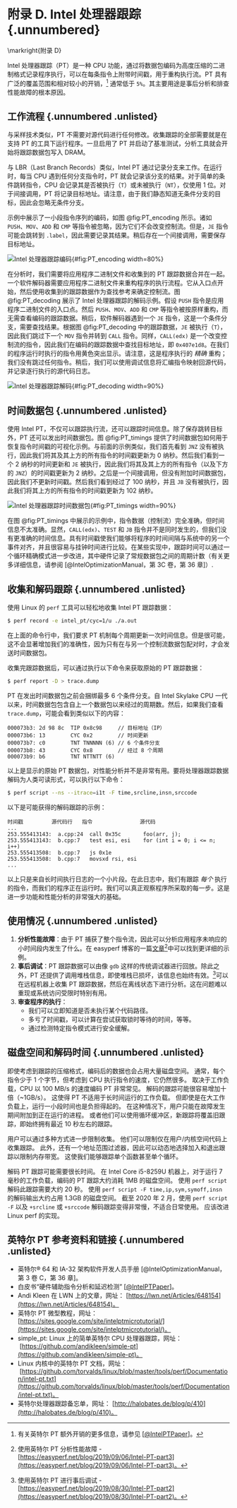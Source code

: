 # 附录 D. Intel 处理器跟踪 {.unnumbered}

\markright{附录 D}

Intel 处理器跟踪（PT）是一种 CPU 功能，通过将数据包编码为高度压缩的二进制格式记录程序执行，可以在每条指令上附带时间戳，用于重构执行流。PT 具有广泛的覆盖范围和相对较小的开销，[^1] 通常低于 `5%`。其主要用途是事后分析和排查性能故障的根本原因。

## 工作流程 {.unnumbered .unlisted}

与采样技术类似，PT 不需要对源代码进行任何修改。收集跟踪的全部需要就是在支持 PT 的工具下运行程序。一旦启用了 PT 并启动了基准测试，分析工具就会开始将跟踪数据包写入 DRAM。

与 LBR（Last Branch Records）类似，Intel PT 通过记录分支来工作。在运行时，每当 CPU 遇到任何分支指令时，PT 就会记录该分支的结果。对于简单的条件跳转指令，CPU 会记录其是否被执行（`T`）或未被执行（`NT`），仅使用 1 位。对于间接调用，PT 将记录目标地址。请注意，由于我们静态知道无条件分支的目标，因此会忽略无条件分支。

示例中展示了一小段指令序列的编码，如图 @fig:PT_encoding 所示。诸如 `PUSH`、`MOV`、`ADD` 和 `CMP` 等指令被忽略，因为它们不会改变控制流。但是，`JE` 指令可能会跳转到 `.label`，因此需要记录其结果。稍后存在一个间接调用，需要保存目标地址。

![Intel 处理器跟踪编码](https://raw.githubusercontent.com/dendibakh/perf-book/main/img/appendix-D/PT_encoding.jpg){#fig:PT_encoding width=80%}

在分析时，我们需要将应用程序二进制文件和收集到的 PT 跟踪数据合并在一起。一个软件解码器需要应用程序二进制文件来重构程序的执行流程。它从入口点开始，然后使用收集到的跟踪数据作为查找参考来确定控制流。图 @fig:PT_decoding 展示了 Intel 处理器跟踪的解码示例。假设 `PUSH` 指令是应用程序二进制文件的入口点。然后 `PUSH`、`MOV`、`ADD` 和 `CMP` 等指令被按原样重构，而无需查看编码的跟踪数据。稍后，软件解码器遇到一个 `JE` 指令，这是一个条件分支，需要查找结果。根据图 @fig:PT_decoding 中的跟踪数据，`JE` 被执行（`T`），因此我们跳过下一个 `MOV` 指令并转到 `CALL` 指令。同样，`CALL(edx)` 是一个改变控制流的指令，因此我们在编码的跟踪数据中查找目标地址，即 `0x407e1d8`。在我们的程序运行时执行的指令用黄色突出显示。请注意，这是程序执行的 *精确* 重构；我们没有跳过任何指令。稍后，我们可以使用调试信息将汇编指令映射回源代码，并记录逐行执行的源代码日志。

![Intel 处理器跟踪解码](https://raw.githubusercontent.com/dendibakh/perf-book/main/img/appendix-D/PT_decoding.jpg){#fig:PT_decoding width=90%}

## 时间数据包 {.unnumbered .unlisted}

使用 Intel PT，不仅可以跟踪执行流，还可以跟踪时间信息。除了保存跳转目标外，PT 还可以发出时间数据包。图 @fig:PT_timings 提供了时间数据包如何用于恢复指令时间戳的可视化示例。与前面的示例类似，我们首先看到 `JNZ` 没有被执行，因此我们将其及其上方的所有指令的时间戳更新为 0 纳秒。然后我们看到一个 2 纳秒的时间更新和 `JE` 被执行，因此我们将其及其上方的所有指令（以及下方的 `JNZ`）的时间戳更新为 2 纳秒。之后是一个间接调用，但没有附加时间数据包，因此我们不更新时间戳。然后我们看到经过了 100 纳秒，并且 `JB` 没有被执行，因此我们将其上方的所有指令的时间戳更新为 102 纳秒。

![Intel 处理器跟踪时间数据包](https://raw.githubusercontent.com/dendibakh/perf-book/main/img/appendix-D/PT_timings.jpg){#fig:PT_timings width=90%}

在图 @fig:PT_timings 中展示的示例中，指令数据（控制流）完全准确，但时间信息不太准确。显然，`CALL(edx)`、`TEST` 和 `JB` 指令并不是同时发生的，但我们没有更准确的时间信息。具有时间戳使我们能够将程序的时间间隔与系统中的另一个事件对齐，并且很容易与挂钟时间进行比较。在某些实现中，跟踪时间可以通过一个循环精确模式进一步改进，其中硬件记录了常规数据包之间的周期计数（有关更多详细信息，请参阅 [@IntelOptimizationManual，第 3C 卷，第 36 章]）.

## 收集和解码跟踪 {.unnumbered .unlisted}

使用 Linux 的 `perf` 工具可以轻松地收集 Intel PT 跟踪数据：

```bash
$ perf record -e intel_pt/cyc=1/u ./a.out
```

在上面的命令行中，我们要求 PT 机制每个周期更新一次时间信息。但是很可能，这不会显著增加我们的准确性，因为只有在与另一个控制流数据包配对时，才会发送时间数据包。

收集完跟踪数据后，可以通过执行以下命令来获取原始的 PT 跟踪数据：

```bash
$ perf report -D > trace.dump
```

PT 在发出时间数据包之前会捆绑最多 6 个条件分支。自 Intel Skylake CPU 一代以来，时间数据包包含自上一个数据包以来经过的周期数。然后，如果我们查看 `trace.dump`，可能会看到类似以下的内容：

```
000073b3: 2d 98 8c  TIP 0x8c98     // 目标地址（IP）
000073b6: 13        CYC 0x2        // 时间更新
000073b7: c0        TNT TNNNNN (6) // 6 个条件分支
000073b8: 43        CYC 0x8        // 经过 8 个周期
000073b9: b6        TNT NTTNTT (6)
```

以上是显示的原始 PT 数据包，对性能分析并不是非常有用。要将处理器跟踪数据解码为人类可读形式，可以执行以下命令：

```bash
$ perf script --ns --itrace=i1t -F time,srcline,insn,srccode
```

以下是可能获得的解码跟踪的示例：

```
时间戳         源代码行   指令               源代码
...
253.555413143:  a.cpp:24  call 0x35c       foo(arr, j);
253.555413143:  b.cpp:7   test esi, esi    for (int i = 0; i <= n; i++)
253.555413508:  b.cpp:7   js 0x1e
253.555413508:  b.cpp:7   movsxd rsi, esi
...
```

以上只是来自长时间执行日志的一个小片段。在此日志中，我们有跟踪 *每个* 执行的指令，而我们的程序正在运行时。我们可以真正观察程序所采取的每一步。这是进一步功能和性能分析的非常强大的基础。

## 使用情况 {.unnumbered .unlisted}

1. **分析性能故障**：由于 PT 捕获了整个指令流，因此可以分析应用程序未响应的小时间段内发生了什么。在 easyperf 博客的一篇[文章](https://easyperf.net/blog/2019/09/06/Intel-PT-part3)[^2]中可以找到更详细的示例。
2. **事后调试**：PT 跟踪数据可以由像 `gdb` 这样的传统调试器进行回放。除此之外，PT 还提供了调用堆栈信息，即使堆栈已损坏，该信息也始终有效。[^3]可以在远程机器上收集 PT 跟踪数据，然后在离线状态下进行分析。这在问题难以重现或系统访问受限时特别有用。
3. **审查程序的执行**：
   - 我们可以立即知道是否未执行某个代码路径。
   - 多亏了时间戳，可以计算在尝试获取锁时等待的时间，等等。
   - 通过检测特定指令模式进行安全缓解。

## 磁盘空间和解码时间 {.unnumbered .unlisted}

即使考虑到跟踪的压缩格式，编码后的数据也会占用大量磁盘空间。 通常，每个指令少于 1 个字节，但考虑到 CPU 执行指令的速度，它仍然很多。 取决于工作负载，CPU 以 100 MB/s 的速度编码 PT 非常常见。 解码的跟踪可能很容易增加十倍（~1GB/s）。 这使得 PT 不适用于长时间运行的工作负载。 但即使是在大工作负载上，运行一小段时间也是负担得起的。 在这种情况下，用户只能在故障发生期间附加到正在运行的进程。 或者他们可以使用循环缓冲区，新跟踪将覆盖旧跟踪，即始终拥有最近 10 秒左右的跟踪。

用户可以通过多种方式进一步限制收集。 他们可以限制仅在用户/内核空间代码上收集跟踪。 此外，还有一个地址范围过滤器，因此可以动态地选择加入和退出跟踪以限制内存带宽。 这使我们能够跟踪单个函数甚至单个循环。

解码 PT 跟踪可能需要很长时间。 在 Intel Core i5-8259U 机器上，对于运行 7 毫秒的工作负载，编码的 PT 跟踪大约消耗 1MB 的磁盘空间。 使用 `perf script` 解码此跟踪需要大约 20 秒。 使用 `perf script -F time,ip,sym,symoff,insn` 的解码输出大约占用 1.3GB 的磁盘空间。 截至 2020 年 2 月，使用 `perf script -F` 以及 `+srcline` 或 `+srccode` 解码跟踪变得非常慢，不适合日常使用。 应该改进 Linux perf 的实现。

[TODO]: 2020年2月：Intel-VTune-Profiler对PT的支持仍处于实验阶段。但今天有一种使用Intel-PT的专有分析类型。

## 英特尔 PT 参考资料和链接 {.unnumbered .unlisted}

* 英特尔® 64 和 IA-32 架构软件开发人员手册 [@IntelOptimizationManual，第 3 卷 C，第 36 章]。
* 白皮书“硬件辅助指令分析和延迟检测” [[@IntelPTPaper](../References.md#IntelPTPaper)]。
* Andi Kleen 在 LWN 上的文章，网址： [https://lwn.net/Articles/648154](https://lwn.net/Articles/648154)。
* 英特尔 PT 微型教程，网址： [https://sites.google.com/site/intelptmicrotutorial/](https://sites.google.com/site/intelptmicrotutorial/)。
* simple_pt: Linux 上的简单英特尔 CPU 处理器跟踪，网址：
 [https://github.com/andikleen/simple-pt](https://github.com/andikleen/simple-pt)。
* Linux 内核中的英特尔 PT 文档，网址：
 [https://github.com/torvalds/linux/blob/master/tools/perf/Documentation/intel-pt.txt](https://github.com/torvalds/linux/blob/master/tools/perf/Documentation/intel-pt.txt)。
* 英特尔处理器跟踪备忘单，网址： [http://halobates.de/blog/p/410](http://halobates.de/blog/p/410)。

[^1]: 有关英特尔 PT 额外开销的更多信息，请参见 [[@IntelPTPaper](../References.md#IntelPTPaper)]。
[^2]: 使用英特尔 PT 分析性能故障 - [https://easyperf.net/blog/2019/09/06/Intel-PT-part3](https://easyperf.net/blog/2019/09/06/Intel-PT-part3)。
[^3]: 使用英特尔 PT 进行事后调试 - [https://easyperf.net/blog/2019/08/30/Intel-PT-part2](https://easyperf.net/blog/2019/08/30/Intel-PT-part2)。
